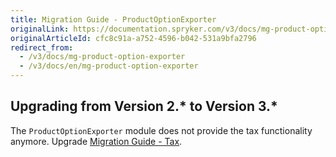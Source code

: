 ```yaml
---
title: Migration Guide - ProductOptionExporter
originalLink: https://documentation.spryker.com/v3/docs/mg-product-option-exporter
originalArticleId: cfc8c91a-a752-4596-b042-531a9bfa2796
redirect_from:
  - /v3/docs/mg-product-option-exporter
  - /v3/docs/en/mg-product-option-exporter
---
```


## Upgrading from Version 2.* to Version 3.*

The `ProductOptionExporter`  module does not provide the tax functionality anymore. Upgrade [Migration Guide - Tax](/docs/scos/dev/module-migration-guides/{{page.version}}/migration-guide-tax.html).
